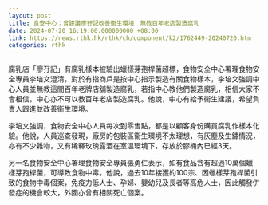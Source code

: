 ```yaml
---
layout: post
title: 食安中心：曾建議廖孖記改善衞生環境　無教百年老店製造腐乳　
date: 2024-07-20 16:19:00.000000000 +08:00
link: https://news.rthk.hk/rthk/ch/component/k2/1762449-20240720.htm
categories: rthk
---
```


腐乳店「廖孖記」有腐乳樣本被驗出蠟樣芽孢桿菌超標，食物安全中心署理食物安全專員李培文澄清，對於有指商戶是按中心指示製造有關食物樣本，李培文強調中心人員並無教這間百年老牌店舖製造腐乳，若指中心教他們製造腐乳，相信大家不會相信，中心亦不可以教百年老店製造腐乳。他說，中心有給予衞生建議，希望負責人跟進並改善衞生環境。

李培文強調，食物安全中心人員每次到零售點，都是以顧客身份購買腐乳作樣本化驗。他說，人員巡查發現，廠房的包裝區衞生環境不太理想，有灰塵及生鏽情況，亦有不少雜物，又有稀釋玫瑰露酒在室溫環境下，存放於膠桶內已經3天。

另一名食物安全中心署理食物安全專員張勇仁表示，如有食品含有超過10萬個蠟樣芽孢桿菌，可導致食物中毒。他說，過去10年接獲約100宗、因蠟樣芽孢桿菌引致的食物中毒個案，免疫力低人士、孕婦、嬰幼兒及長者等高危人士，因此觸發併發症的機會較大，外國亦曾有相關死亡個案。
